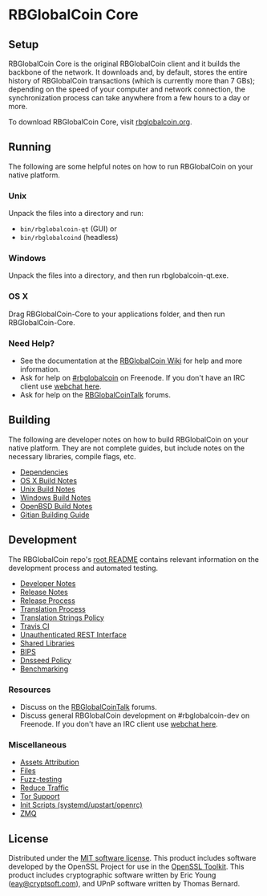 RBGlobalCoin Core
=============

Setup
---------------------
RBGlobalCoin Core is the original RBGlobalCoin client and it builds the backbone of the network. It downloads and, by default, stores the entire history of RBGlobalCoin transactions (which is currently more than 7 GBs); depending on the speed of your computer and network connection, the synchronization process can take anywhere from a few hours to a day or more.

To download RBGlobalCoin Core, visit [rbglobalcoin.org](https://rbglobalcoin.org).

Running
---------------------
The following are some helpful notes on how to run RBGlobalCoin on your native platform.

### Unix

Unpack the files into a directory and run:

- `bin/rbglobalcoin-qt` (GUI) or
- `bin/rbglobalcoind` (headless)

### Windows

Unpack the files into a directory, and then run rbglobalcoin-qt.exe.

### OS X

Drag RBGlobalCoin-Core to your applications folder, and then run RBGlobalCoin-Core.

### Need Help?

* See the documentation at the [RBGlobalCoin Wiki](https://rbglobalcoin.info/)
for help and more information.
* Ask for help on [#rbglobalcoin](http://webchat.freenode.net?channels=rbglobalcoin) on Freenode. If you don't have an IRC client use [webchat here](http://webchat.freenode.net?channels=rbglobalcoin).
* Ask for help on the [RBGlobalCoinTalk](https://rbglobalcointalk.io/) forums.

Building
---------------------
The following are developer notes on how to build RBGlobalCoin on your native platform. They are not complete guides, but include notes on the necessary libraries, compile flags, etc.

- [Dependencies](dependencies.md)
- [OS X Build Notes](build-osx.md)
- [Unix Build Notes](build-unix.md)
- [Windows Build Notes](build-windows.md)
- [OpenBSD Build Notes](build-openbsd.md)
- [Gitian Building Guide](gitian-building.md)

Development
---------------------
The RBGlobalCoin repo's [root README](/README.md) contains relevant information on the development process and automated testing.

- [Developer Notes](developer-notes.md)
- [Release Notes](release-notes.md)
- [Release Process](release-process.md)
- [Translation Process](translation_process.md)
- [Translation Strings Policy](translation_strings_policy.md)
- [Travis CI](travis-ci.md)
- [Unauthenticated REST Interface](REST-interface.md)
- [Shared Libraries](shared-libraries.md)
- [BIPS](bips.md)
- [Dnsseed Policy](dnsseed-policy.md)
- [Benchmarking](benchmarking.md)

### Resources
* Discuss on the [RBGlobalCoinTalk](https://rbglobalcointalk.io/) forums.
* Discuss general RBGlobalCoin development on #rbglobalcoin-dev on Freenode. If you don't have an IRC client use [webchat here](http://webchat.freenode.net/?channels=rbglobalcoin-dev).

### Miscellaneous
- [Assets Attribution](assets-attribution.md)
- [Files](files.md)
- [Fuzz-testing](fuzzing.md)
- [Reduce Traffic](reduce-traffic.md)
- [Tor Support](tor.md)
- [Init Scripts (systemd/upstart/openrc)](init.md)
- [ZMQ](zmq.md)

License
---------------------
Distributed under the [MIT software license](/COPYING).
This product includes software developed by the OpenSSL Project for use in the [OpenSSL Toolkit](https://www.openssl.org/). This product includes
cryptographic software written by Eric Young ([eay@cryptsoft.com](mailto:eay@cryptsoft.com)), and UPnP software written by Thomas Bernard.
